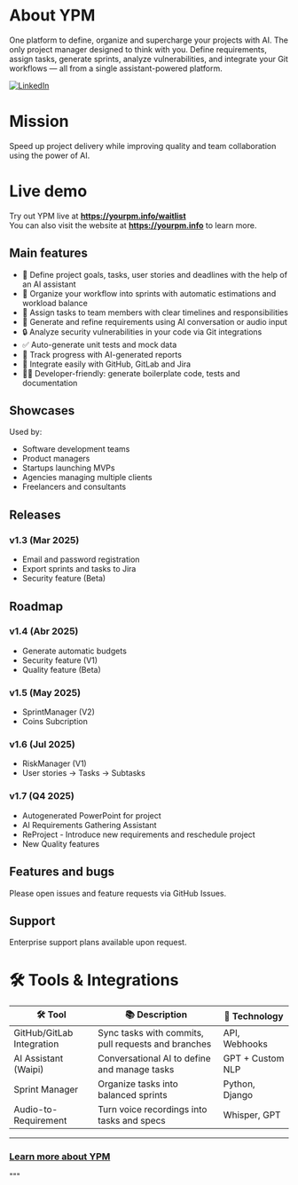 # About YPM
One platform to define, organize and supercharge your projects with AI. The only project manager designed to think with you. Define requirements, assign tasks, generate sprints, analyze vulnerabilities, and integrate your Git workflows — all from a single assistant-powered platform.

[![LinkedIn](https://img.shields.io/badge/linkedin-%230077B5.svg?style=for-the-badge&logo=linkedin&logoColor=white)](https://www.linkedin.com/company/aiprojectmanager/)  

# Mission
Speed up project delivery while improving quality and team collaboration using the power of AI.

# Live demo

Try out YPM live at **https://yourpm.info/waitlist**  
You can also visit the website at **https://yourpm.info** to learn more.

## Main features

- 🎯 Define project goals, tasks, user stories and deadlines with the help of an AI assistant
- 🔁 Organize your workflow into sprints with automatic estimations and workload balance
- 👥 Assign tasks to team members with clear timelines and responsibilities
- 🧠 Generate and refine requirements using AI conversation or audio input
- 🔒 Analyze security vulnerabilities in your code via Git integrations
- ✅ Auto-generate unit tests and mock data
- 🧪 Track progress with AI-generated reports
- 🔧 Integrate easily with GitHub, GitLab and Jira
- 🧑‍💻 Developer-friendly: generate boilerplate code, tests and documentation

## Showcases

Used by:

- Software development teams
- Product managers
- Startups launching MVPs
- Agencies managing multiple clients
- Freelancers and consultants

## Releases

### v1.3 (Mar 2025)
- Email and password registration
- Export sprints and tasks to Jira
- Security feature (Beta)

## Roadmap

### v1.4 (Abr 2025)
- Generate automatic budgets
- Security feature (V1)
- Quality feature (Beta)

### v1.5 (May 2025)
- SprintManager (V2) 
- Coins Subcription

### v1.6 (Jul 2025)
- RiskManager (V1)
- User stories -> Tasks -> Subtasks

### v1.7 (Q4 2025)
- Autogenerated PowerPoint for project
- AI Requirements Gathering Assistant
- ReProject - Introduce new requirements and reschedule project
- New Quality features  

## Features and bugs
Please open issues and feature requests via GitHub Issues.

## Support
Enterprise support plans available upon request.

# 🛠️ Tools & Integrations

| 🛠️ Tool | 📚 Description | 🤖 Technology |
|--------|----------------|---------------|
| GitHub/GitLab Integration | Sync tasks with commits, pull requests and branches | API, Webhooks |
| AI Assistant (Waipi) | Conversational AI to define and manage tasks | GPT + Custom NLP |
| Sprint Manager | Organize tasks into balanced sprints | Python, Django |
| Audio-to-Requirement | Turn voice recordings into tasks and specs | Whisper, GPT |

---

### [Learn more about YPM](https://yourpm.info)
"""
